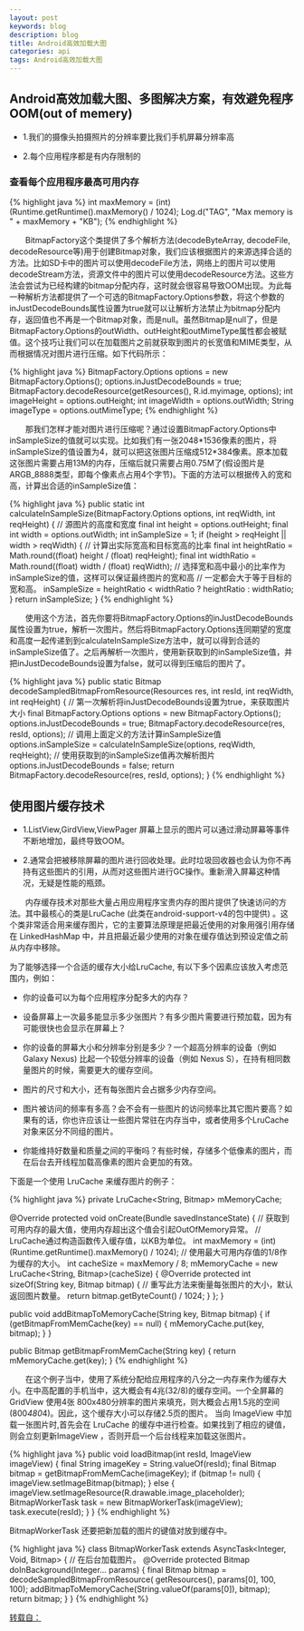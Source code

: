 ```yaml
---
layout: post
keywords: blog
description: blog
title: Android高效加载大图
categories: api
tags: Android高效加载大图
---
```


## Android高效加载大图、多图解决方案，有效避免程序OOM(out of memery)

* 1.我们的摄像头拍摄照片的分辨率要比我们手机屏幕分辨率高

* 2.每个应用程序都是有内存限制的

### 查看每个应用程序最高可用内存

{% highlight java %}
int maxMemory = (int) (Runtime.getRuntime().maxMemory() / 1024);
Log.d("TAG", "Max memory is " + maxMemory + "KB");
{% endhighlight %}

&emsp;&emsp;BitmapFactory这个类提供了多个解析方法(decodeByteArray, decodeFile, decodeResource等)用于创建Bitmap对象，我们应该根据图片的来源选择合适的方法。比如SD卡中的图片可以使用decodeFile方法，网络上的图片可以使用decodeStream方法，资源文件中的图片可以使用decodeResource方法。这些方法会尝试为已经构建的bitmap分配内存，这时就会很容易导致OOM出现。为此每一种解析方法都提供了一个可选的BitmapFactory.Options参数，将这个参数的inJustDecodeBounds属性设置为true就可以让解析方法禁止为bitmap分配内存，返回值也不再是一个Bitmap对象，而是null。虽然Bitmap是null了，但是BitmapFactory.Options的outWidth、outHeight和outMimeType属性都会被赋值。这个技巧让我们可以在加载图片之前就获取到图片的长宽值和MIME类型，从而根据情况对图片进行压缩。如下代码所示：

{% highlight java %}
BitmapFactory.Options options = new BitmapFactory.Options();
options.inJustDecodeBounds = true;
BitmapFactory.decodeResource(getResources(), R.id.myimage, options);
int imageHeight = options.outHeight;
int imageWidth = options.outWidth;
String imageType = options.outMimeType;
{% endhighlight %}


&emsp;&emsp;那我们怎样才能对图片进行压缩呢？通过设置BitmapFactory.Options中inSampleSize的值就可以实现。比如我们有一张2048\*1536像素的图片，将inSampleSize的值设置为4，就可以把这张图片压缩成512\*384像素。原本加载这张图片需要占用13M的内存，压缩后就只需要占用0.75M了(假设图片是ARGB_8888类型，即每个像素点占用4个字节)。下面的方法可以根据传入的宽和高，计算出合适的inSampleSize值：

{% highlight java %}
public static int calculateInSampleSize(BitmapFactory.Options options,
		int reqWidth, int reqHeight) {
	// 源图片的高度和宽度
	final int height = options.outHeight;
	final int width = options.outWidth;
	int inSampleSize = 1;
	if (height > reqHeight || width > reqWidth) {
		// 计算出实际宽高和目标宽高的比率
		final int heightRatio = Math.round((float) height / (float) reqHeight);
		final int widthRatio = Math.round((float) width / (float) reqWidth);
		// 选择宽和高中最小的比率作为inSampleSize的值，这样可以保证最终图片的宽和高
		// 一定都会大于等于目标的宽和高。
		inSampleSize = heightRatio < widthRatio ? heightRatio : widthRatio;
	}
	return inSampleSize;
}
{% endhighlight %}

&emsp;&emsp;使用这个方法，首先你要将BitmapFactory.Options的inJustDecodeBounds属性设置为true，解析一次图片。然后将BitmapFactory.Options连同期望的宽度和高度一起传递到到calculateInSampleSize方法中，就可以得到合适的inSampleSize值了。之后再解析一次图片，使用新获取到的inSampleSize值，并把inJustDecodeBounds设置为false，就可以得到压缩后的图片了。

{% highlight java %}
public static Bitmap decodeSampledBitmapFromResource(Resources res, int resId,
        int reqWidth, int reqHeight) {
	// 第一次解析将inJustDecodeBounds设置为true，来获取图片大小
    final BitmapFactory.Options options = new BitmapFactory.Options();
    options.inJustDecodeBounds = true;
    BitmapFactory.decodeResource(res, resId, options);
    // 调用上面定义的方法计算inSampleSize值
    options.inSampleSize = calculateInSampleSize(options, reqWidth, reqHeight);
    // 使用获取到的inSampleSize值再次解析图片
    options.inJustDecodeBounds = false;
    return BitmapFactory.decodeResource(res, resId, options);
}
{% endhighlight %}

## 使用图片缓存技术

* 1.ListView,GirdView,ViewPager 屏幕上显示的图片可以通过滑动屏幕等事件不断地增加，最终导致OOM。

* 2.通常会把被移除屏幕的图片进行回收处理。此时垃圾回收器也会认为你不再持有这些图片的引用，从而对这些图片进行GC操作。重新滑入屏幕这种情况，无疑是性能的瓶颈。

&emsp;&emsp;内存缓存技术对那些大量占用应用程序宝贵内存的图片提供了快速访问的方法。其中最核心的类是LruCache (此类在android-support-v4的包中提供) 。这个类非常适合用来缓存图片，它的主要算法原理是把最近使用的对象用强引用存储在 LinkedHashMap 中，并且把最近最少使用的对象在缓存值达到预设定值之前从内存中移除。

为了能够选择一个合适的缓存大小给LruCache, 有以下多个因素应该放入考虑范围内，例如：

- 你的设备可以为每个应用程序分配多大的内存？

- 设备屏幕上一次最多能显示多少张图片？有多少图片需要进行预加载，因为有可能很快也会显示在屏幕上？

- 你的设备的屏幕大小和分辨率分别是多少？一个超高分辨率的设备（例如 Galaxy Nexus) 比起一个较低分辨率的设备（例如 Nexus S），在持有相同数量图片的时候，需要更大的缓存空间。

- 图片的尺寸和大小，还有每张图片会占据多少内存空间。

- 图片被访问的频率有多高？会不会有一些图片的访问频率比其它图片要高？如果有的话，你也许应该让一些图片常驻在内存当中，或者使用多个LruCache 对象来区分不同组的图片。

- 你能维持好数量和质量之间的平衡吗？有些时候，存储多个低像素的图片，而在后台去开线程加载高像素的图片会更加的有效。

下面是一个使用 LruCache 来缓存图片的例子：

{% highlight java %}
private LruCache<String, Bitmap> mMemoryCache;

@Override
protected void onCreate(Bundle savedInstanceState) {
	// 获取到可用内存的最大值，使用内存超出这个值会引起OutOfMemory异常。
	// LruCache通过构造函数传入缓存值，以KB为单位。
	int maxMemory = (int) (Runtime.getRuntime().maxMemory() / 1024);
	// 使用最大可用内存值的1/8作为缓存的大小。
	int cacheSize = maxMemory / 8;
	mMemoryCache = new LruCache<String, Bitmap>(cacheSize) {
		@Override
		protected int sizeOf(String key, Bitmap bitmap) {
			// 重写此方法来衡量每张图片的大小，默认返回图片数量。
			return bitmap.getByteCount() / 1024;
		}
	};
}

public void addBitmapToMemoryCache(String key, Bitmap bitmap) {
	if (getBitmapFromMemCache(key) == null) {
		mMemoryCache.put(key, bitmap);
	}
}

public Bitmap getBitmapFromMemCache(String key) {
	return mMemoryCache.get(key);
}
{% endhighlight %}

&emsp;&emsp;在这个例子当中，使用了系统分配给应用程序的八分之一内存来作为缓存大小。在中高配置的手机当中，这大概会有4兆(32/8)的缓存空间。一个全屏幕的 GridView 使用4张 800x480分辨率的图片来填充，则大概会占用1.5兆的空间(800*480*4)。因此，这个缓存大小可以存储2.5页的图片。
当向 ImageView 中加载一张图片时,首先会在 LruCache 的缓存中进行检查。如果找到了相应的键值，则会立刻更新ImageView ，否则开启一个后台线程来加载这张图片。

{% highlight java %}
public void loadBitmap(int resId, ImageView imageView) {
	final String imageKey = String.valueOf(resId);
	final Bitmap bitmap = getBitmapFromMemCache(imageKey);
	if (bitmap != null) {
		imageView.setImageBitmap(bitmap);
	} else {
		imageView.setImageResource(R.drawable.image_placeholder);
		BitmapWorkerTask task = new BitmapWorkerTask(imageView);
		task.execute(resId);
	}
}
{% endhighlight %}

BitmapWorkerTask 还要把新加载的图片的键值对放到缓存中。

{% highlight java %}
class BitmapWorkerTask extends AsyncTask<Integer, Void, Bitmap> {
	// 在后台加载图片。
	@Override
	protected Bitmap doInBackground(Integer... params) {
		final Bitmap bitmap = decodeSampledBitmapFromResource(
				getResources(), params[0], 100, 100);
		addBitmapToMemoryCache(String.valueOf(params[0]), bitmap);
		return bitmap;
	}
}
{% endhighlight %}

[转载自：](http://blog.csdn.net/guolin_blog/article/details/9316683)